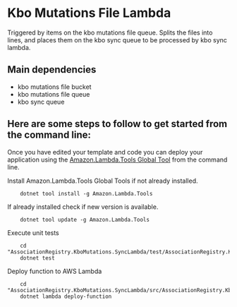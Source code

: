 # Kbo Mutations File Lambda

Triggered by items on the kbo mutations file queue. 
Splits the files into lines, and places them on the kbo sync queue to be processed by kbo sync lambda.

## Main dependencies
- kbo mutations file bucket
- kbo mutations file queue
- kbo sync queue

## Here are some steps to follow to get started from the command line:

Once you have edited your template and code you can deploy your application using
the [Amazon.Lambda.Tools Global Tool](https://github.com/aws/aws-extensions-for-dotnet-cli#aws-lambda-amazonlambdatools)
from the command line.

Install Amazon.Lambda.Tools Global Tools if not already installed.

```
    dotnet tool install -g Amazon.Lambda.Tools
```

If already installed check if new version is available.

```
    dotnet tool update -g Amazon.Lambda.Tools
```

Execute unit tests

```
    cd "AssociationRegistry.KboMutations.SyncLambda/test/AssociationRegistry.KboMutations.SyncLambda.Tests"
    dotnet test
```

Deploy function to AWS Lambda

```
    cd "AssociationRegistry.KboMutations.SyncLambda/src/AssociationRegistry.KboMutations.SyncLambda"
    dotnet lambda deploy-function
```
